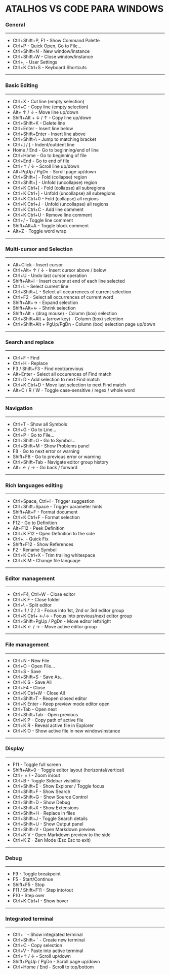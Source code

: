 # ATALHOS VS CODE PARA WINDOWS

### General
----
+ Ctrl+Shift+P, F1 - Show Command Palette
+ Ctrl+P - Quick Open, Go to File…
+ Ctrl+Shift+N - New window/instance
+ Ctrl+Shift+W - Close window/instance
+ Ctrl+, - User Settings
+ Ctrl+K Ctrl+S - Keyboard Shortcuts

----
### Basic Editing
----

+ Ctrl+X - Cut line (empty selection)
+ Ctrl+C - Copy line (empty selection)
+ Alt+ ↑ / ↓ - Move line up/down
+ Shift+Alt + ↓ / ↑ - Copy line up/down
+ Ctrl+Shift+K - Delete line
+ Ctrl+Enter - Insert line below
+ Ctrl+Shift+Enter - Insert line above
+ Ctrl+Shift+\ - Jump to matching bracket
+ Ctrl+] / [ - Indent/outdent line
+ Home / End - Go to beginning/end of line
+ Ctrl+Home - Go to beginning of file
+ Ctrl+End - Go to end of file
+ Ctrl+↑ / ↓ - Scroll line up/down
+ Alt+PgUp / PgDn - Scroll page up/down
+ Ctrl+Shift+[ - Fold (collapse) region
+ Ctrl+Shift+] - Unfold (uncollapse) region
+ Ctrl+K Ctrl+[ - Fold (collapse) all subregions
+ Ctrl+K Ctrl+] - Unfold (uncollapse) all subregions
+ Ctrl+K Ctrl+0 - Fold (collapse) all regions
+ Ctrl+K Ctrl+J - Unfold (uncollapse) all regions
+ Ctrl+K Ctrl+C - Add line comment
+ Ctrl+K Ctrl+U - Remove line comment
+ Ctrl+/ - Toggle line comment
+ Shift+Alt+A - Toggle block comment
+ Alt+Z - Toggle word wrap

----
### Multi-cursor and Selection
----

+ Alt+Click - Insert cursor
+ Ctrl+Alt+ ↑ / ↓ - Insert cursor above / below
+ Ctrl+U - Undo last cursor operation
+ Shift+Alt+I - Insert cursor at end of each line selected
+ Ctrl+L - Select current line
+ Ctrl+Shift+L - Select all occurrences of current selection
+ Ctrl+F2 - Select all occurrences of current word
+ Shift+Alt+→ - Expand selection
+ Shift+Alt+← - Shrink selection
+ Shift+Alt + (drag mouse) - Column (box) selection
+ Ctrl+Shift+Alt + (arrow key) - Column (box) selection
+ Ctrl+Shift+Alt + PgUp/PgDn - Column (box) selection page up/down

----
### Search and replace
----
+ Ctrl+F - Find
+ Ctrl+H - Replace
+ F3 / Shift+F3 - Find next/previous
+ Alt+Enter - Select all occurences of Find match
+ Ctrl+D - Add selection to next Find match
+ Ctrl+K Ctrl+D - Move last selection to next Find match
+ Alt+C / R / W - Toggle case-sensitive / regex / whole word

----
### Navigation
----

+ Ctrl+T - Show all Symbols
+ Ctrl+G - Go to Line...
+ Ctrl+P - Go to File...
+ Ctrl+Shift+O - Go to Symbol...
+ Ctrl+Shift+M - Show Problems panel
+ F8 - Go to next error or warning
+ Shift+F8 - Go to previous error or warning
+ Ctrl+Shift+Tab - Navigate editor group history
+ Alt+ ← / → - Go back / forward

----
### Rich languages editing
----

+ Ctrl+Space, Ctrl+I - Trigger suggestion
+ Ctrl+Shift+Space - Trigger parameter hints
+ Shift+Alt+F - Format document
+ Ctrl+K Ctrl+F - Format selection
+ F12 - Go to Definition
+ Alt+F12 - Peek Definition
+ Ctrl+K F12 - Open Definition to the side
+ Ctrl+. - Quick Fix
+ Shift+F12 - Show References
+ F2 - Rename Symbol
+ Ctrl+K Ctrl+X - Trim trailing whitespace
+ Ctrl+K M - Change file language

----
### Editor management
----

+ Ctrl+F4, Ctrl+W - Close editor
+ Ctrl+K F - Close folder
+ Ctrl+\ - Split editor
+ Ctrl+ 1 / 2 / 3 - Focus into 1st, 2nd or 3rd editor group
+ Ctrl+K Ctrl+ ←/→ - Focus into previous/next editor group
+ Ctrl+Shift+PgUp / PgDn - Move editor left/right
+ Ctrl+K ← / → - Move active editor group

----
### File management
----

+ Ctrl+N  - New File
+ Ctrl+O - Open File...
+ Ctrl+S - Save
+ Ctrl+Shift+S - Save As...
+ Ctrl+K S - Save All
+ Ctrl+F4 - Close
+ Ctrl+K Ctrl+W - Close All
+ Ctrl+Shift+T - Reopen closed editor
+ Ctrl+K Enter - Keep preview mode editor open
+ Ctrl+Tab - Open next
+ Ctrl+Shift+Tab - Open previous
+ Ctrl+K P - Copy path of active file
+ Ctrl+K R - Reveal active file in Explorer
+ Ctrl+K O - Show active file in new window/instance
----
### Display
----

+ F11 - Toggle full screen
+ Shift+Alt+0 - Toggle editor layout (horizontal/vertical)
+ Ctrl+ = / - Zoom in/out
+ Ctrl+B - Toggle Sidebar visibility
+ Ctrl+Shift+E - Show Explorer / Toggle focus
+ Ctrl+Shift+F - Show Search
+ Ctrl+Shift+G - Show Source Control
+ Ctrl+Shift+D - Show Debug
+ Ctrl+Shift+X - Show Extensions
+ Ctrl+Shift+H - Replace in files
+ Ctrl+Shift+J - Toggle Search details
+ Ctrl+Shift+U - Show Output panel
+ Ctrl+Shift+V - Open Markdown preview
+ Ctrl+K V - Open Markdown preview to the side
+ Ctrl+K Z - Zen Mode (Esc Esc to exit)

----
### Debug
----

+ F9 - Toggle breakpoint
+ F5 - Start/Continue
+ Shift+F5 - Stop
+ F11 / Shift+F11 - Step into/out
+ F10 - Step over
+ Ctrl+K Ctrl+I - Show hover

----
### Integrated terminal
----

+ Ctrl+ ` - Show integrated terminal
+ Ctrl+Shift+ ` - Create new terminal
+ Ctrl+C - Copy selection
+ Ctrl+V - Paste into active terminal
+ Ctrl+↑ / ↓ - Scroll up/down
+ Shift+PgUp / PgDn - Scroll page up/down
+ Ctrl+Home / End - Scroll to top/bottom
